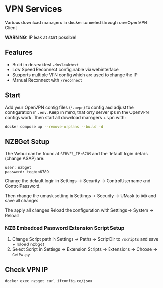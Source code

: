 # VPN Services

Various download managers in docker tunneled through one OpenVPN Client

**WARNING:** IP leak at start possible!

## Features

- Build in dnsleaktest `/dnsleaktest`
- Low Speed Reconnect configurable via webinterface
- Supports multiple VPN config which are used to change the IP
- Manual Reconnect with `/reconnect`

## Start

Add your OpenVPN config files (`*.ovpn`) to config and adjust the configuration in `.env`. Keep in mind, that only server ips in the OpenVPN configs work. Then start all download managers + vpn with:

```bash
docker compose up --remove-orphans --build -d
```

## NZBGet Setup

The Webui can be found at `SERVER_IP:6789` and the default login details (change ASAP) are:

```
user: nzbget
password: tegbzn6789
```

Change the default login in Settings -> Security -> ControlUsername and ControlPassword.

Then change the umask setting in Settings -> Security -> UMask to `000` and save all changes

The apply all changes Reload the configuration with Settings -> System -> Reload

### NZB Embedded Password Extension Script Setup

1. Change Script path in Settings -> Paths -> ScriptDir to `/scripts` and save + reload nzbget
2. Select Script in Settings -> Extension Scripts -> Extensions -> Choose -> `GetPw.py`

## Check VPN IP

```bash
docker exec nzbget curl ifconfig.co/json
```
